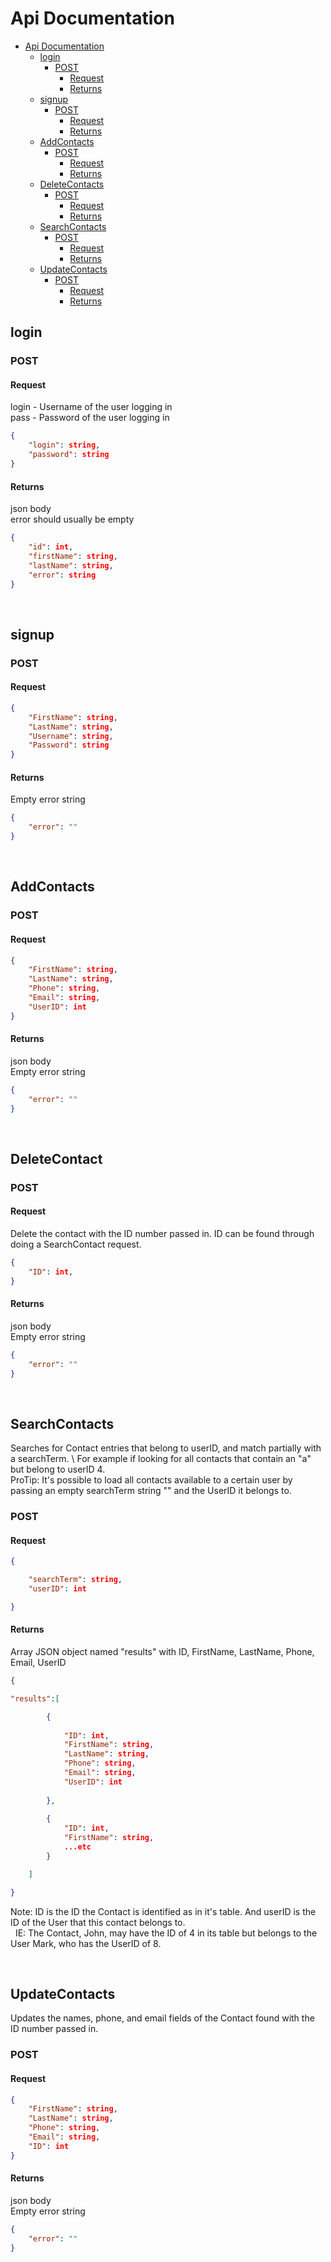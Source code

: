 # Api Documentation


- [Api Documentation](#api-documentation)
	- [login](#login)
		- [POST](#post)
			- [Request](#request)
			- [Returns](#returns)
	- [signup](#signup)
		- [POST](#post-1)
			- [Request](#request-1)
			- [Returns](#returns-1)
	- [AddContacts](#addcontacts)
		- [POST](#post-2)
			- [Request](#request-2)
			- [Returns](#returns-2)
	- [DeleteContacts](#deletecontacts)
		- [POST](#post-3)
			- [Request](#request-3)
			- [Returns](#returns-3)
	- [SearchContacts](#searchcontacts)
		- [POST](#post-4)
			- [Request](#request-4)
			- [Returns](#returns-4)
	- [UpdateContacts](#updatecontacts)
		- [POST](#post-5)
			- [Request](#request-5)
			- [Returns](#returns-5)

## login
### POST
#### Request
login - Username of the user logging in \
pass - Password of the user logging in
```json 
{
	"login": string,
	"password": string
}

```
#### Returns
json body \
error should usually be empty
```json 
{
	"id": int,
	"firstName": string,
	"lastName": string,
	"error": string
}

```

<br>

## signup
### POST
#### Request
```json 
{
	"FirstName": string,
	"LastName": string,
	"Username": string,
	"Password": string
}

```
#### Returns
Empty error string
```json
{
	"error": ""
}
```
  
<br>

## AddContacts

### POST
#### Request

```json 
{
	"FirstName": string,
	"LastName": string,
	"Phone": string,
	"Email": string,
	"UserID": int
}

```
#### Returns
json body \
Empty error string
```json 
{
	"error": ""
}

```

<br>

## DeleteContact

### POST
#### Request
Delete the contact with the ID number passed in. ID can be found through doing a SearchContact request.
```json 
{
	"ID": int,
}

```
#### Returns
json body \
Empty error string
```json 
{
	"error": ""
}

```

<br>

## SearchContacts

Searches for Contact entries that belong to userID, and match partially with a searchTerm. \ 
For example if looking for all contacts that contain an "a" but belong to userID 4. \
ProTip: It's possible to load all contacts available to a certain user by passing an empty searchTerm string "" and the UserID it belongs to.
### POST
#### Request
```json
{

	"searchTerm": string,
	"userID": int

}
```

#### Returns
Array JSON object named "results" with ID, FirstName, LastName, Phone, Email, UserID
```json
{

"results":[

		{
	
			"ID": int,
			"FirstName": string,
			"LastName": string,
			"Phone": string,
			"Email": string,
			"UserID": int
	
		},
	
		{
			"ID": int,
			"FirstName": string,
			...etc
		}

	]

}
```
Note: ID is the ID the Contact is identified as in it's table. And userID is the ID of the User that this contact belongs to. \
&nbsp; IE: The Contact, John, may have the ID of 4 in its table but belongs to the User Mark, who has the UserID of 8.

<br>

## UpdateContacts
Updates the names, phone, and email fields of the Contact found with the ID number passed in.
### POST
#### Request

```json 
{
	"FirstName": string,
	"LastName": string,
	"Phone": string,
	"Email": string,
	"ID": int
}

```
#### Returns
json body \
Empty error string
```json 
{
	"error": ""
}

```
